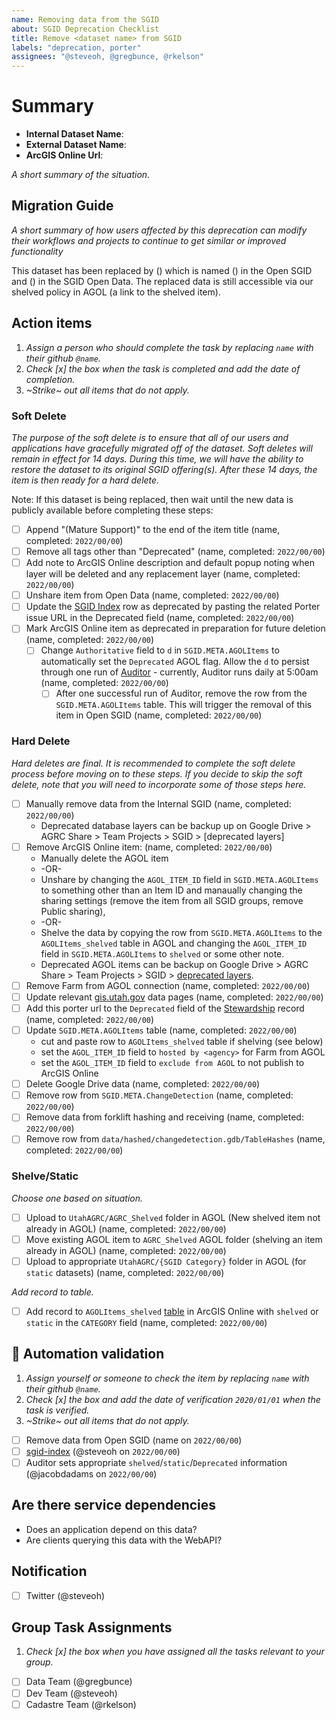 ```yaml
---
name: Removing data from the SGID
about: SGID Deprecation Checklist
title: Remove <dataset name> from SGID
labels: "deprecation, porter"
assignees: "@steveoh, @gregbunce, @rkelson"
---
```


# Summary

- **Internal Dataset Name**:
- **External Dataset Name**:
- **ArcGIS Online Url**:

_A short summary of the situation._

## Migration Guide

_A short summary of how users affected by this deprecation can modify their workflows and projects to continue to get similar or improved functionality_

<!-- this is here to help the writing juices flow. feel free to completely replace this or simply fill in the blanks -->

This dataset has been replaced by () which is named () in the Open SGID and () in the SGID Open Data.
The replaced data is still accessible via our shelved policy in AGOL (a link to the shelved item).

## Action items

1. _Assign a person who should complete the task by replacing `name` with their github `@name`._
1. _Check [x] the box when the task is completed and add the date of completion._
1. _~Strike~ out all items that do not apply._

### Soft Delete

_The purpose of the soft delete is to ensure that all of our users and applications have gracefully migrated off of the dataset. Soft deletes will remain in effect for 14 days. During this time, we will have the ability to restore the dataset to its original SGID offering(s). After these 14 days, the item is then ready for a hard delete._

Note: If this dataset is being replaced, then wait until the new data is publicly available before completing these steps:

- [ ] Append "(Mature Support)" to the end of the item title (name, completed: `2022/00/00`)
- [ ] Remove all tags other than "Deprecated" (name, completed: `2022/00/00`)
- [ ] Add note to ArcGIS Online description and default popup noting when layer will be deleted and any replacement layer (name, completed: `2022/00/00`)
- [ ] Unshare item from Open Data (name, completed: `2022/00/00`)
- [ ] Update the [SGID Index](https://docs.google.com/spreadsheets/d/11ASS7LnxgpnD0jN4utzklREgMf1pcvYjcXcIcESHweQ/edit#gid=1) row as deprecated by pasting the related Porter issue URL in the Deprecated field (name, completed: `2022/00/00`)
- [ ] Mark ArcGIS Online item as deprecated in preparation for future deletion (name, completed: `2022/00/00`)
  - [ ] Change `Authoritative` field to `d` in `SGID.META.AGOLItems` to automatically set the `Deprecated` AGOL flag. Allow the `d` to persist through one run of [Auditor](https://github.com/agrc/auditor) - currently, Auditor runs daily at 5:00am (name, completed: `2022/00/00`)
    - [ ] After one successful run of Auditor, remove the row from the `SGID.META.AGOLItems` table. This will trigger the removal of this item in Open SGID (name, completed: `2022/00/00`)

### Hard Delete

_Hard deletes are final. It is recommended to complete the soft delete process before moving on to these steps. If you decide to skip the soft delete, note that you will need to incorporate some of those steps here._

- [ ] Manually remove data from the Internal SGID (name, completed: `2022/00/00`)
  - Deprecated database layers can be backup up on Google Drive > AGRC Share > Team Projects > SGID > [deprecated layers]
- [ ] Remove ArcGIS Online item: (name, completed: `2022/00/00`)
  - Manually delete the AGOL item
  -  -OR-
  - Unshare by changing the `AGOL_ITEM_ID` field in `SGID.META.AGOLItems` to something other than an Item ID and manaually changing the sharing settings (remove the item from all SGID groups, remove Public sharing),
  - -OR-
  - Shelve the data by copying the row from `SGID.META.AGOLItems` to the `AGOLItems_shelved` table in AGOL and changing the `AGOL_ITEM_ID` field in `SGID.META.AGOLItems` to `shelved` or some other note.
  - Deprecated AGOL items can be backup on Google Drive > AGRC Share > Team Projects > SGID > [deprecated layers](https://drive.google.com/drive/u/1/folders/1JT4XzZz3wX95nJc95iOcQ2T3Zd_4GtAS).
- [ ] Remove Farm from AGOL connection (name, completed: `2022/00/00`)
- [ ] Update relevant [gis.utah.gov](https://gis.utah.gov/data) data pages (name, completed: `2022/00/00`)
- [ ] Add this porter url to the `Deprecated` field of the [Stewardship](https://docs.google.com/spreadsheets/d/11ASS7LnxgpnD0jN4utzklREgMf1pcvYjcXcIcESHweQ/edit#gid=1) record (name, completed: `2022/00/00`)
- [ ] Update `SGID.META.AGOLItems` table (name, completed: `2022/00/00`)
  - cut and paste row to `AGOLItems_shelved` table if shelving (see below)
  - set the `AGOL_ITEM_ID` field to `hosted by <agency>` for Farm from AGOL
  - set the `AGOL_ITEM_ID` field to `exclude from AGOL` to not publish to ArcGIS Online
- [ ] Delete Google Drive data (name, completed: `2022/00/00`)
- [ ] Remove row from `SGID.META.ChangeDetection` (name, completed: `2022/00/00`)
- [ ] Remove data from forklift hashing and receiving (name, completed: `2022/00/00`)
- [ ] Remove row from `data/hashed/changedetection.gdb/TableHashes` (name, completed: `2022/00/00`)

### Shelve/Static

_Choose one based on situation._

- [ ] Upload to `UtahAGRC/AGRC_Shelved` folder in AGOL (New shelved item not already in AGOL) (name, completed: `2022/00/00`)
- [ ] Move existing AGOL item to `AGRC_Shelved` AGOL folder (shelving an item already in AGOL) (name, completed: `2022/00/00`)
- [ ] Upload to appropriate `UtahAGRC/{SGID Category}` folder in AGOL (for `static` datasets) (name, completed: `2022/00/00`)

_Add record to table._

- [ ] Add record to `AGOLItems_shelved` [table](https://utah.maps.arcgis.com/home/item.html?id=1760fbedbc7e49429aa6c0c3ab1442ec) in ArcGIS Online  with `shelved` or `static` in the `CATEGORY` field (name, completed: `2022/00/00`)

## :robot: Automation validation

1. _Assign yourself or someone to check the item by replacing `name` with their github `@name`._
1. _Check [x] the box and add the date of verification `2020/01/01` when the task is verified._
1. _~Strike~ out all items that do not apply._

- [ ] Remove data from Open SGID (name on `2022/00/00`)
- [ ] [sgid-index](https://gis.utah.gov/data/sgid-index) (@steveoh on `2022/00/00`)
- [ ] Auditor sets appropriate `shelved`/`static`/`Deprecated` information (@jacobdadams on `2022/00/00`)

## Are there service dependencies

- Does an application depend on this data?
- Are clients querying this data with the WebAPI?

## Notification

- [ ] Twitter (@steveoh)

## Group Task Assignments

1. _Check [x] the box when you have assigned all the tasks relevant to your group._

- [ ] Data Team (@gregbunce)
- [ ] Dev Team (@steveoh)
- [ ] Cadastre Team (@rkelson)
